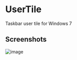 # UserTile
Taskbar user tile for Windows 7

## Screenshots
![image](https://github.com/leczex/UserTile/assets/85761287/e1623ea2-e991-4c7c-9fe8-54fb7bb4d849)
